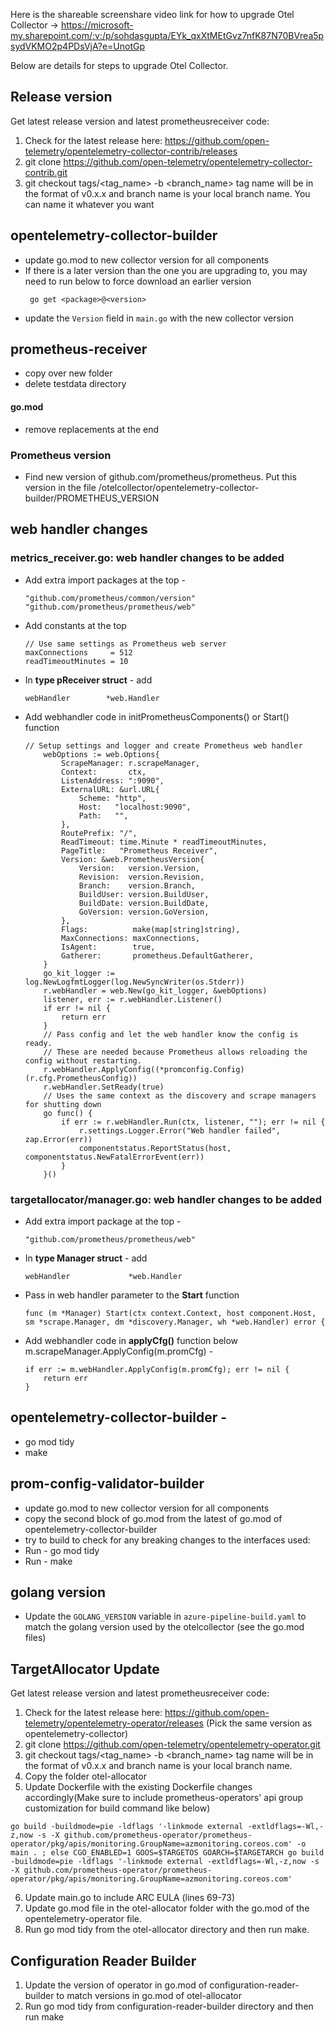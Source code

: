 Here is the shareable screenshare video link for how to upgrade Otel Collector -> https://microsoft-my.sharepoint.com/:v:/p/sohdasgupta/EYk_qxXtMEtGvz7nfK87N70BVrea5psydVKMO2p4PDsVjA?e=UnotGp

Below are details for steps to upgrade Otel Collector.

## Release version
Get latest release version and latest prometheusreceiver code:
1. Check for the latest release here: https://github.com/open-telemetry/opentelemetry-collector-contrib/releases
2. git clone https://github.com/open-telemetry/opentelemetry-collector-contrib.git
3. git checkout tags/<tag_name> -b <branch_name>   tag name will be in the format of v0.x.x and branch name is your local branch name. You can name it whatever you want

## opentelemetry-collector-builder
* update go.mod to new collector version for all components
* If there is a later version than the one you are upgrading to, you may need to run below to force download an earlier version
	```
	 go get <package>@<version>
	```
* update the `Version` field in `main.go` with the new collector version

## prometheus-receiver
* copy over new folder
* delete testdata directory

#### go.mod 
* remove replacements at the end

### Prometheus version
* Find new version of github.com/prometheus/prometheus. Put this version in the file /otelcollector/opentelemetry-collector-builder/PROMETHEUS_VERSION

## web handler changes
### metrics_receiver.go: web handler changes to be added 
* Add extra import packages at the top - 
	```
	"github.com/prometheus/common/version"
	"github.com/prometheus/prometheus/web"
	```

* Add constants at the top
	```
	// Use same settings as Prometheus web server
	maxConnections     = 512
	readTimeoutMinutes = 10
	```
* In **type pReceiver struct** - add 
	```
	webHandler        *web.Handler
	```

* Add webhandler code in initPrometheusComponents() or Start() function

	```
	// Setup settings and logger and create Prometheus web handler
		webOptions := web.Options{
			ScrapeManager: r.scrapeManager,
			Context:       ctx,
			ListenAddress: ":9090",
			ExternalURL: &url.URL{
				Scheme: "http",
				Host:   "localhost:9090",
				Path:   "",
			},
			RoutePrefix: "/",
			ReadTimeout: time.Minute * readTimeoutMinutes,
			PageTitle:   "Prometheus Receiver",
			Version: &web.PrometheusVersion{
				Version:   version.Version,
				Revision:  version.Revision,
				Branch:    version.Branch,
				BuildUser: version.BuildUser,
				BuildDate: version.BuildDate,
				GoVersion: version.GoVersion,
			},
			Flags:          make(map[string]string),
			MaxConnections: maxConnections,
			IsAgent:        true,
			Gatherer:       prometheus.DefaultGatherer,
		}
		go_kit_logger := log.NewLogfmtLogger(log.NewSyncWriter(os.Stderr))
		r.webHandler = web.New(go_kit_logger, &webOptions)
		listener, err := r.webHandler.Listener()
		if err != nil {
			return err
		}
		// Pass config and let the web handler know the config is ready.
		// These are needed because Prometheus allows reloading the config without restarting.
		r.webHandler.ApplyConfig((*promconfig.Config)(r.cfg.PrometheusConfig))
		r.webHandler.SetReady(true)
		// Uses the same context as the discovery and scrape managers for shutting down
		go func() {
			if err := r.webHandler.Run(ctx, listener, ""); err != nil {
				r.settings.Logger.Error("Web handler failed", zap.Error(err))
				componentstatus.ReportStatus(host, componentstatus.NewFatalErrorEvent(err))
			}
		}()
	``` 

### targetallocator/manager.go: web handler changes to be added 
* Add extra import package at the top - 
	```
	"github.com/prometheus/prometheus/web"
	```

* In **type Manager struct** - add 
	```
	webHandler             *web.Handler
	```
* Pass in web handler parameter to the **Start** function
	```
	func (m *Manager) Start(ctx context.Context, host component.Host, sm *scrape.Manager, dm *discovery.Manager, wh *web.Handler) error {
	```
* Add webhandler code in **applyCfg()** function below m.scrapeManager.ApplyConfig(m.promCfg) - 

	```
	if err := m.webHandler.ApplyConfig(m.promCfg); err != nil {
		return err
	}
	```

## opentelemetry-collector-builder - 
* go mod tidy
* make

## prom-config-validator-builder
* update go.mod to new collector version for all components
* copy the second block of go.mod from the latest of go.mod of opentelemetry-collector-builder 
* try to build to check for any breaking changes to the interfaces used: 
* Run - go mod tidy
* Run - make

## golang version
* Update the `GOLANG_VERSION` variable in `azure-pipeline-build.yaml` to match the golang version used by the otelcollector (see the go.mod files)

## TargetAllocator Update
Get latest release version and latest prometheusreceiver code:
1. Check for the latest release here: https://github.com/open-telemetry/opentelemetry-operator/releases (Pick the same version as opentelemetry-collector)
2. git clone https://github.com/open-telemetry/opentelemetry-operator.git
3. git checkout tags/<tag_name> -b <branch_name>   tag name will be in the format of v0.x.x and branch name is your local branch name. 
4. Copy the folder otel-allocator
5. Update Dockerfile with the existing Dockerfile changes accordingly(Make sure to include prometheus-operators' api group customization for build command like below)
```
go build -buildmode=pie -ldflags '-linkmode external -extldflags=-Wl,-z,now -s -X github.com/prometheus-operator/prometheus-operator/pkg/apis/monitoring.GroupName=azmonitoring.coreos.com' -o main . ; else CGO_ENABLED=1 GOOS=$TARGETOS GOARCH=$TARGETARCH go build -buildmode=pie -ldflags '-linkmode external -extldflags=-Wl,-z,now -s -X github.com/prometheus-operator/prometheus-operator/pkg/apis/monitoring.GroupName=azmonitoring.coreos.com'
```
6. Update main.go to include ARC EULA (lines 69-73)
7. Update go.mod file in the otel-allocator folder with the go.mod of the opentelemetry-operator file.
8. Run go mod tidy from the otel-allocator directory and then run make.

## Configuration Reader Builder
1. Update the version of operator in go.mod of configuration-reader-builder to match versions in go.mod of otel-allocator
2. Run go mod tidy from configuration-reader-builder directory and then run make
